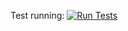 Test running: [![Run Tests](https://github.com/filipekek/irispie-test/actions/workflows/main.yml/badge.svg)](https://github.com/filipekek/irispie-test/actions/workflows/main.yml)
